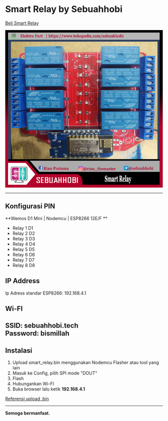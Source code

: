 # Smart Relay by Sebuahhobi

[Beli Smart Relay](https://www.tokopedia.com/sebuahhobi/smart-relay-8-channel-wemos-d1-mini-full-group "Smart Relay by Sebuahhobi")

![Smart Relay](/Smart_Relay.jpg "Smart Relay")

---

## Konfigurasi PIN

**Wemos D1 Mini | Nodemcu | ESP8266 12E/F **
- Relay 1 D1
- Relay 2 D2
- Relay 3 D3
- Relay 4 D4
- Relay 5 D5
- Relay 6 D6
- Relay 7 D7
- Relay 8 D8

## IP Address
Ip Adress standar ESP8266: 192.168.4.1

## Wi-FI
SSID: sebuahhobi.tech <br>
Password: bismillah
---

## Instalasi
 1. Upload smart_relay.bin menggunakan Nodemcu Flasher atau tool yang lain
 2. Masuk ke Config, pilih SPI mode "DOUT"
 3. Flash
 4. Hubungankan Wi-FI
 5. Buka browser lalu ketik **192.168.4.1**

[Referensi upload .bin](https://somtips.com/how-to-flash-bin-file-to-esp8266-nodemcu-from-windows-os/#:~:text=the%20EXE%20file.-,Set%20Up%20Nodemcu%20Flasher%20to%20flash%20Bin%20File%20ESP8266,your%20bin%20file%20from%20computer.)

---
**Semoga bermanfaat.**


